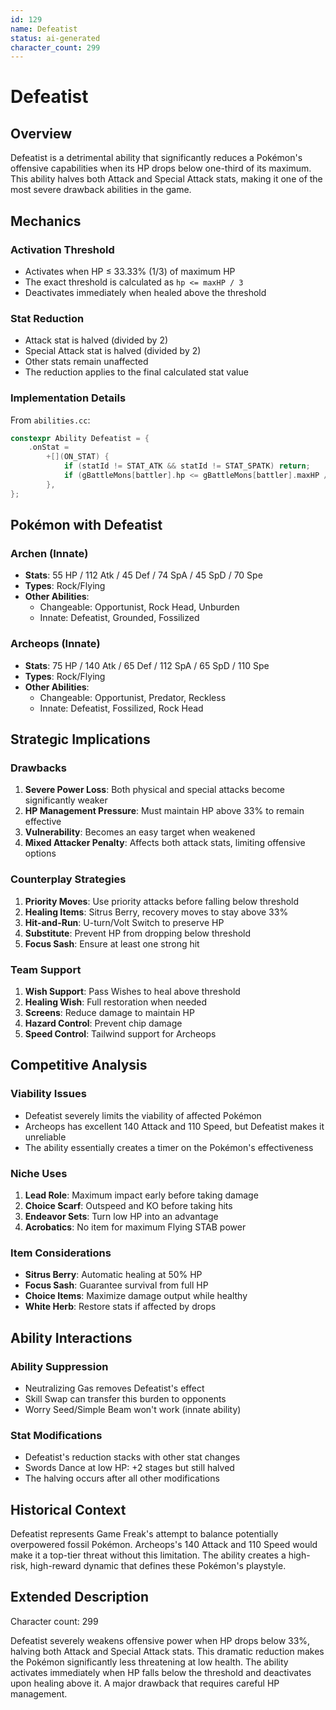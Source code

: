 ```yaml
---
id: 129
name: Defeatist
status: ai-generated
character_count: 299
---
```


# Defeatist

## Overview
Defeatist is a detrimental ability that significantly reduces a Pokémon's offensive capabilities when its HP drops below one-third of its maximum. This ability halves both Attack and Special Attack stats, making it one of the most severe drawback abilities in the game.

## Mechanics

### Activation Threshold
- Activates when HP ≤ 33.33% (1/3) of maximum HP
- The exact threshold is calculated as `hp <= maxHP / 3`
- Deactivates immediately when healed above the threshold

### Stat Reduction
- Attack stat is halved (divided by 2)
- Special Attack stat is halved (divided by 2)
- Other stats remain unaffected
- The reduction applies to the final calculated stat value

### Implementation Details
From `abilities.cc`:
```cpp
constexpr Ability Defeatist = {
    .onStat =
        +[](ON_STAT) {
            if (statId != STAT_ATK && statId != STAT_SPATK) return;
            if (gBattleMons[battler].hp <= gBattleMons[battler].maxHP / 3) *stat /= 2;
        },
};
```

## Pokémon with Defeatist

### Archen (Innate)
- **Stats**: 55 HP / 112 Atk / 45 Def / 74 SpA / 45 SpD / 70 Spe
- **Types**: Rock/Flying
- **Other Abilities**:
  - Changeable: Opportunist, Rock Head, Unburden
  - Innate: Defeatist, Grounded, Fossilized

### Archeops (Innate)
- **Stats**: 75 HP / 140 Atk / 65 Def / 112 SpA / 65 SpD / 110 Spe
- **Types**: Rock/Flying
- **Other Abilities**:
  - Changeable: Opportunist, Predator, Reckless
  - Innate: Defeatist, Fossilized, Rock Head

## Strategic Implications

### Drawbacks
1. **Severe Power Loss**: Both physical and special attacks become significantly weaker
2. **HP Management Pressure**: Must maintain HP above 33% to remain effective
3. **Vulnerability**: Becomes an easy target when weakened
4. **Mixed Attacker Penalty**: Affects both attack stats, limiting offensive options

### Counterplay Strategies
1. **Priority Moves**: Use priority attacks before falling below threshold
2. **Healing Items**: Sitrus Berry, recovery moves to stay above 33%
3. **Hit-and-Run**: U-turn/Volt Switch to preserve HP
4. **Substitute**: Prevent HP from dropping below threshold
5. **Focus Sash**: Ensure at least one strong hit

### Team Support
1. **Wish Support**: Pass Wishes to heal above threshold
2. **Healing Wish**: Full restoration when needed
3. **Screens**: Reduce damage to maintain HP
4. **Hazard Control**: Prevent chip damage
5. **Speed Control**: Tailwind support for Archeops

## Competitive Analysis

### Viability Issues
- Defeatist severely limits the viability of affected Pokémon
- Archeops has excellent 140 Attack and 110 Speed, but Defeatist makes it unreliable
- The ability essentially creates a timer on the Pokémon's effectiveness

### Niche Uses
1. **Lead Role**: Maximum impact early before taking damage
2. **Choice Scarf**: Outspeed and KO before taking hits
3. **Endeavor Sets**: Turn low HP into an advantage
4. **Acrobatics**: No item for maximum Flying STAB power

### Item Considerations
- **Sitrus Berry**: Automatic healing at 50% HP
- **Focus Sash**: Guarantee survival from full HP
- **Choice Items**: Maximize damage output while healthy
- **White Herb**: Restore stats if affected by drops

## Ability Interactions

### Ability Suppression
- Neutralizing Gas removes Defeatist's effect
- Skill Swap can transfer this burden to opponents
- Worry Seed/Simple Beam won't work (innate ability)

### Stat Modifications
- Defeatist's reduction stacks with other stat changes
- Swords Dance at low HP: +2 stages but still halved
- The halving occurs after all other modifications

## Historical Context
Defeatist represents Game Freak's attempt to balance potentially overpowered fossil Pokémon. Archeops's 140 Attack and 110 Speed would make it a top-tier threat without this limitation. The ability creates a high-risk, high-reward dynamic that defines these Pokémon's playstyle.

## Extended Description
Character count: 299

Defeatist severely weakens offensive power when HP drops below 33%, halving both Attack and Special Attack stats. This dramatic reduction makes the Pokémon significantly less threatening at low health. The ability activates immediately when HP falls below the threshold and deactivates upon healing above it. A major drawback that requires careful HP management.
